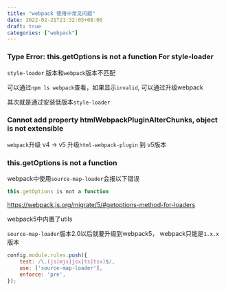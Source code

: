 ```yaml
---
title: "webpack 使用中常见问题"
date: 2022-02-21T21:32:05+08:00
draft: true
categories: ["webpack"]
---
```



### Type Error: this.getOptions is not a function For style-loader

`style-loader` 版本和`webpack`版本不匹配

可以通过`npm ls webpack`查看，如果显示`invalid`, 可以通过升级webpack

其次就是通过安装低版本`style-loader`


### Cannot add property htmlWebpackPluginAlterChunks, object is not extensible

`webpack`升级 v4 -> v5
升级`html-webpack-plugin` 到 v5版本


### this.getOptions is not a function

webpack中使用`source-map-loader`会报以下错误

```js
this.getOptions is not a function
```

https://webpack.js.org/migrate/5/#getoptions-method-for-loaders

webpack5中内置了utils

`source-map-loader`版本2.0以后就要升级到webpack5， webpack只能是`1.x.x`版本

```js
config.module.rules.push({
    test: /\.(js|mjs|jsx|ts|tsx)$/,
    use: ['source-map-loader'],
    enforce: 'pre',
});
```